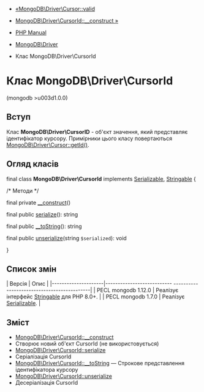 - [«MongoDB\Driver\Cursor::valid](mongodb-driver-cursor.valid.md)
- [MongoDB\Driver\CursorId::\_\_construct
»](mongodb-driver-cursorid.construct.md)

- [PHP Manual](index.md)
- [MongoDB\Driver](book.mongodb.md)
- Клас MongoDB\Driver\CursorId

# Клас MongoDB\Driver\CursorId

(mongodb \>u003d1.0.0)

## Вступ

Клас **MongoDB\Driver\CursorID** - об'єкт значення, який
представляє ідентифікатор курсору. Примірники цього класу повертаються
[MongoDB\Driver\Cursor::getId()](mongodb-driver-cursor.getid.md).

## Огляд класів

final class **MongoDB\Driver\CursorId** implements
[Serializable](class.serializable.md),
[Stringable](class.stringable.md) {

/\* Методи \*/

final private [\_\_construct](mongodb-driver-cursorid.construct.md)()

final public [serialize](mongodb-driver-cursorid.serialize.md)():
string

final public [\_\_toString](mongodb-driver-cursorid.tostring.md)():
string

final public
[unserialize](mongodb-driver-cursorid.unserialize.md)(string
`$serialized`): void

}

## Список змін

| Версія | Опис |
|---------------------|--------------------------- --------------------------------------------|
| PECL mongodb 1.12.0 | Реалізує інтерфейс [Stringable](class.stringable.md) для PHP 8.0+. |
| PECL mongodb 1.7.0 | Реалізує [Serializable](class.serializable.md). |

## Зміст

- [MongoDB\Driver\CursorId::\_\_construct](mongodb-driver-cursorid.construct.md)
- Створює новий об'єкт CursorId (не використовується)
- [MongoDB\Driver\CursorId::serialize](mongodb-driver-cursorid.serialize.md)
- Серіалізація CursorId
- [MongoDB\Driver\CursorId::\_\_toString](mongodb-driver-cursorid.tostring.md)
— Строкове представлення ідентифікатора курсору
- [MongoDB\Driver\CursorId::unserialize](mongodb-driver-cursorid.unserialize.md)
- Десеріалізація CursorId
